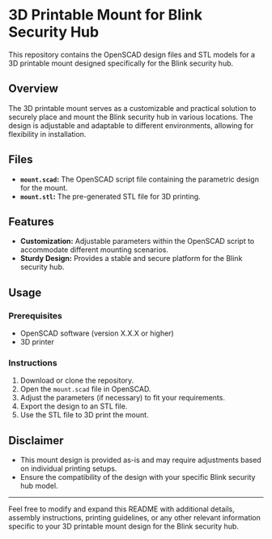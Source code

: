 # 3D Printable Mount for Blink Security Hub

This repository contains the OpenSCAD design files and STL models for a 3D printable mount designed specifically for the Blink security hub.

## Overview

The 3D printable mount serves as a customizable and practical solution to securely place and mount the Blink security hub in various locations. The design is adjustable and adaptable to different environments, allowing for flexibility in installation.

## Files

- **`mount.scad`:** The OpenSCAD script file containing the parametric design for the mount.
- **`mount.stl`:** The pre-generated STL file for 3D printing.

## Features

- **Customization:** Adjustable parameters within the OpenSCAD script to accommodate different mounting scenarios.
- **Sturdy Design:** Provides a stable and secure platform for the Blink security hub.

## Usage

### Prerequisites

- OpenSCAD software (version X.X.X or higher)
- 3D printer

### Instructions

1. Download or clone the repository.
2. Open the `mount.scad` file in OpenSCAD.
3. Adjust the parameters (if necessary) to fit your requirements.
4. Export the design to an STL file.
5. Use the STL file to 3D print the mount.

## Disclaimer

- This mount design is provided as-is and may require adjustments based on individual printing setups.
- Ensure the compatibility of the design with your specific Blink security hub model.

---

Feel free to modify and expand this README with additional details, assembly instructions, printing guidelines, or any other relevant information specific to your 3D printable mount design for the Blink security hub.
